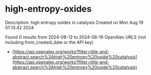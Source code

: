 # high-entropy-oxides
Description: high entropy oxides in catalysis
Created on Mon Aug 19 01:13:42 2024

Found 0 results from 2024-08-12 to 2024-08-19
OpenAlex URLS (not including from_created_date or the API key)
- [https://api.openalex.org/works?filter=title-and-abstract.search%3Ahigh%20entropy%20oxide%20catalysis](https://api.openalex.org/works?filter=title-and-abstract.search%3Ahigh%20entropy%20oxide%20catalysis)


